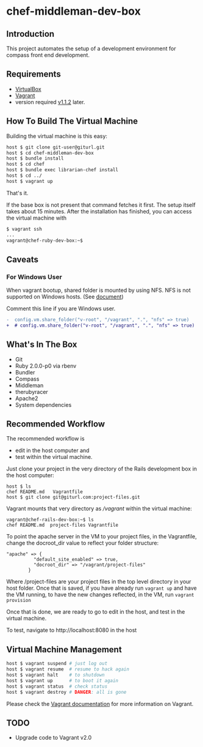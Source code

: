 # chef-middleman-dev-box

## Introduction

This project automates the setup of a development environment for compass front end development.

## Requirements

* [VirtualBox](https://www.virtualbox.org)
* [Vagrant](http://vagrantup.com)
 * version required [v1.1.2](http://downloads.vagrantup.com/tags/v1.1.2) later.

## How To Build The Virtual Machine

Building the virtual machine is this easy:

```zsh
host $ git clone git-user@giturl.git
host $ cd chef-middleman-dev-box
host $ bundle install
host $ cd chef
host $ bundle exec librarian-chef install
host $ cd ../
host $ vagrant up
```

That's it.

If the base box is not present that command fetches it first. The setup itself takes about 15 minutes. After the installation has finished, you can access the virtual machine with

```zsh
$ vagrant ssh
...
vagrant@chef-ruby-dev-box:~$
```
## Caveats

### For Windows User

When vagrant bootup, shared folder is mounted by using NFS.
NFS is not supported on Windows hosts. (See [document](http://docs-v1.vagrantup.com/v1/docs/nfs.html))

Comment this line if you are Windows user.

```diff
-  config.vm.share_folder("v-root", "/vagrant", ".", "nfs" => true)
+  # config.vm.share_folder("v-root", "/vagrant", ".", "nfs" => true)
```

## What's In The Box

* Git
* Ruby 2.0.0-p0 via rbenv
* Bundler
* Compass
* Middleman
* therubyracer
* Apache2
* System dependencies

## Recommended Workflow

The recommended workflow is

* edit in the host computer and
* test within the virtual machine.

Just clone your project in the very directory of the Rails development box in the host computer:

```
host $ ls
chef README.md   Vagrantfile
host $ git clone git@giturl.com:project-files.git
```

Vagrant mounts that very directory as _/vagrant_ within the virtual machine:

```
vagrant@chef-rails-dev-box:~$ ls
chef README.md  project-files Vagrantfile
```

To point the apache server in the VM to your project files, in the Vagrantfile, change the docroot_dir value to reflect your folder structure:

```
"apache" => {
          "default_site_enabled" => true,
          "docroot_dir" => "/vagrant/project-files"
        }
```

Where /project-files are your project files in the top level directory in your host folder.  Once that is saved, if you have already run `vagrant up` and have the VM running, to have the new changes reflected, in the VM, run `vagrant provision`

Once that is done, we are ready to go to edit in the host, and test in the virtual machine.  

To test, navigate to http://localhost:8080 in the host

## Virtual Machine Management

```zsh
host $ vagrant suspend # just log out
host $ vagrant resume  # resume to hack again
host $ vagrant halt    # to shutdown
host $ vagrant up      # to boot it again
host $ vagrant status  # check status
host $ vagrant destroy # DANGER: all is gone
```

Please check the [Vagrant documentation](http://vagrantup.com/v1/docs/index.html) for more information on Vagrant.

## TODO

- Upgrade code to Vagrant v2.0
